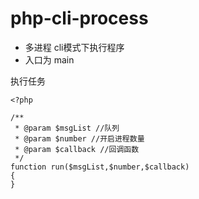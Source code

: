 # php-cli-process
- 多进程 cli模式下执行程序
- 入口为 main


执行任务
```
<?php

/**
 * @param $msgList //队列
 * @param $number //开启进程数量
 * @param $callback //回调函数
 */
function run($msgList,$number,$callback)
{
}
```
